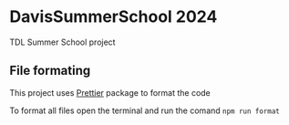 # DavisSummerSchool 2024

TDL Summer School project

## File formating

This project uses [Prettier](https://www.npmjs.com/package/prettier) package to format the code

To format all files open the terminal and run the comand `npm run format`
